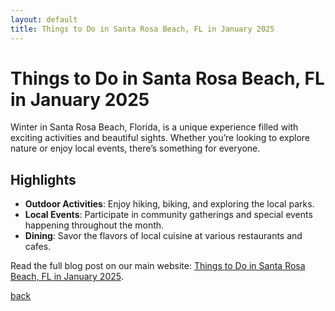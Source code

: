 ```yaml
---
layout: default
title: Things to Do in Santa Rosa Beach, FL in January 2025
---
```


# Things to Do in Santa Rosa Beach, FL in January 2025

Winter in Santa Rosa Beach, Florida, is a unique experience filled with exciting activities and beautiful sights. Whether you’re looking to explore nature or enjoy local events, there’s something for everyone.

## Highlights
- **Outdoor Activities**: Enjoy hiking, biking, and exploring the local parks.
- **Local Events**: Participate in community gatherings and special events happening throughout the month.
- **Dining**: Savor the flavors of local cuisine at various restaurants and cafes.

Read the full blog post on our main website: [Things to Do in Santa Rosa Beach, FL in January 2025](https://5tidesfl.com/things-to-do-in-santa-rosa-beach-fl-in-january-2025/).

[back](./blog.md)
